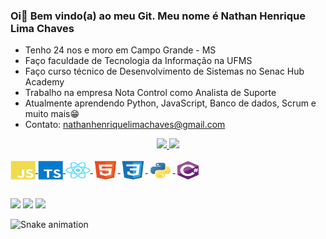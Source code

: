 ### Oi👋 Bem vindo(a) ao meu Git. Meu nome é Nathan Henrique Lima Chaves
 - Tenho 24 nos e moro em Campo Grande - MS
 - Faço faculdade de Tecnologia da Informação na UFMS
 - Faço curso técnico de Desenvolvimento de Sistemas no Senac Hub Academy
 - Trabalho na empresa Nota Control como Analista de Suporte
 - Atualmente aprendendo Python, JavaScript, Banco de dados, Scrum e muito mais😁
 - Contato: nathanhenriquelimachaves@gmail.com

<div align="center">
  <a href="https://github.com/NathanHenriqueLimaChaves">
  <img width="48%" src="https://github-readme-stats.vercel.app/api?username=NathanHenriqueLimaChaves&show_icons=true&theme=dracula&include_all_commits=true&count_private=true"/>
  <img width="48%" src="https://github-readme-stats.vercel.app/api/top-langs/?username=NathanHenriqueLimaChaves&layout=compact&langs_count=7&theme=dracula"/>
</div>

<div style="display: inline_block"><br>
  <img align="center" alt="Rafa-Js" height="30" width="40" src="https://raw.githubusercontent.com/devicons/devicon/master/icons/javascript/javascript-plain.svg">
  <img align="center" alt="Rafa-Ts" height="30" width="40" src="https://raw.githubusercontent.com/devicons/devicon/master/icons/typescript/typescript-plain.svg">
  <img align="center" alt="Rafa-React" height="30" width="40" src="https://raw.githubusercontent.com/devicons/devicon/master/icons/react/react-original.svg">
  <img align="center" alt="Rafa-HTML" height="30" width="40" src="https://raw.githubusercontent.com/devicons/devicon/master/icons/html5/html5-original.svg">
  <img align="center" alt="Rafa-CSS" height="30" width="40" src="https://raw.githubusercontent.com/devicons/devicon/master/icons/css3/css3-original.svg">
  <img align="center" alt="Rafa-Python" height="30" width="40" src="https://raw.githubusercontent.com/devicons/devicon/master/icons/python/python-original.svg">
  <img align="center" alt="Rafa-Csharp" height="30" width="40" src="https://raw.githubusercontent.com/devicons/devicon/master/icons/csharp/csharp-original.svg">
</div>

##

<div>
  <a href = "mailto:nathanhenriquelimachaves@gmail.com"><img src="https://img.shields.io/badge/-Gmail-%23333?style=for-the-badge&logo=gmail&logoColor=red" target="_blank"></a>
   <a href="https://www.instagram.com/nathan_henrique_lc/" target="_blank"><img src="https://img.shields.io/badge/-Instagram-%23E4405F?style=for-the-badge&logo=instagram&logoColor=white" target="_blank"></a>
   <a href="https://www.linkedin.com/in/nathan-henrique-lima-chaves-8278b3243/" target="_blank"><img src="https://img.shields.io/badge/-LinkedIn-%230077B5?style=for-the-badge&logo=linkedin&logoColor=white" target="_blank"></a>
  
  ![Snake animation](https://github.com/NathanHenriqueLimaChaves/NathanHenriqueLimaChaves/blob/output/github-contribution-grid-snake.svg)
</div>
